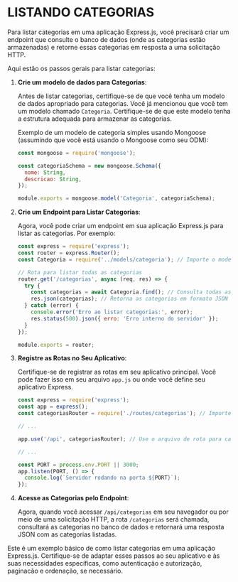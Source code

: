 # LISTANDO CATEGORIAS
Para listar categorias em uma aplicação Express.js, você precisará criar um endpoint que consulte o banco de dados (onde as categorias estão armazenadas) e retorne essas categorias em resposta a uma solicitação HTTP.

Aqui estão os passos gerais para listar categorias:

1. **Crie um modelo de dados para Categorias**:

   Antes de listar categorias, certifique-se de que você tenha um modelo de dados apropriado para categorias. Você já mencionou que você tem um modelo chamado `Categoria`. Certifique-se de que este modelo tenha a estrutura adequada para armazenar as categorias.

   Exemplo de um modelo de categoria simples usando Mongoose (assumindo que você está usando o Mongoose como seu ODM):

   ```javascript
   const mongoose = require('mongoose');

   const categoriaSchema = new mongoose.Schema({
     nome: String,
     descricao: String,
   });

   module.exports = mongoose.model('Categoria', categoriaSchema);
   ```

2. **Crie um Endpoint para Listar Categorias**:

   Agora, você pode criar um endpoint em sua aplicação Express.js para listar as categorias. Por exemplo:

   ```javascript
   const express = require('express');
   const router = express.Router();
   const Categoria = require('../models/categoria'); // Importe o modelo de categoria

   // Rota para listar todas as categorias
   router.get('/categorias', async (req, res) => {
     try {
       const categorias = await Categoria.find(); // Consulta todas as categorias no banco de dados
       res.json(categorias); // Retorna as categorias em formato JSON
     } catch (error) {
       console.error('Erro ao listar categorias:', error);
       res.status(500).json({ erro: 'Erro interno do servidor' });
     }
   });

   module.exports = router;
   ```

3. **Registre as Rotas no Seu Aplicativo**:

   Certifique-se de registrar as rotas em seu aplicativo principal. Você pode fazer isso em seu arquivo `app.js` ou onde você define seu aplicativo Express.

   ```javascript
   const express = require('express');
   const app = express();
   const categoriasRouter = require('./routes/categorias'); // Importe o arquivo de rota de categorias

   // ...

   app.use('/api', categoriasRouter); // Use o arquivo de rota para categorias

   // ...

   const PORT = process.env.PORT || 3000;
   app.listen(PORT, () => {
     console.log(`Servidor rodando na porta ${PORT}`);
   });
   ```

4. **Acesse as Categorias pelo Endpoint**:

   Agora, quando você acessar `/api/categorias` em seu navegador ou por meio de uma solicitação HTTP, a rota `/categorias` será chamada, consultará as categorias no banco de dados e retornará uma resposta JSON com as categorias listadas.

Este é um exemplo básico de como listar categorias em uma aplicação Express.js. Certifique-se de adaptar esses passos ao seu aplicativo e às suas necessidades específicas, como autenticação e autorização, paginacão e ordenação, se necessário.